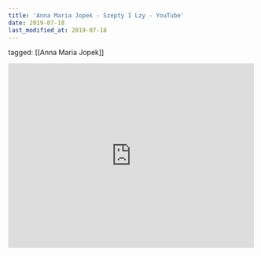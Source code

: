 ```yaml
---
title: 'Anna Maria Jopek - Szepty I Lzy - YouTube'
date: 2019-07-18
last_modified_at: 2019-07-18
---
```

tagged: [[Anna Maria Jopek]]
<iframe allow="accelerometer; autoplay; clipboard-write; encrypted-media; gyroscope; picture-in-picture" allowfullscreen="" frameborder="0" height="375" id="youtube_iframe" src="https://www.youtube.com/embed/WALPS8cY8Gg?feature=oembed&amp;enablejsapi=1&amp;origin=https://safe.txmblr.com&amp;wmode=opaque" width="500"></iframe>